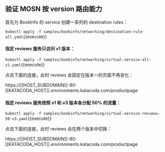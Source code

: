 ## 验证 MOSN 按 version 路由能力

首先为 BookInfo 的 service 创建一系列的 destination rules：

`kubectl apply -f samples/bookinfo/networking/destination-rule-all.yaml`{{execute}}

#### 指定 reviews 服务只访问 v1 版本：

`kubectl apply -f samples/bookinfo/networking/virtual-service-all-v1.yaml`{{execute}}


点击下面的连接，此时 reviews 会固定在版本一的页面不再变化：

https://[[HOST_SUBDOMAIN]]-80-[[KATACODA_HOST]].environments.katacoda.com/productpage


#### 指定 reviews 服务按照 v1 和 v3 版本各分配 50% 的流量：

`kubectl apply -f samples/bookinfo/networking/virtual-service-reviews-50-v3.yaml`{{execute}}

点击下面的连接，此时 reviews 会在两个版本中切换：

https://[[HOST_SUBDOMAIN]]-80-[[KATACODA_HOST]].environments.katacoda.com/productpage

